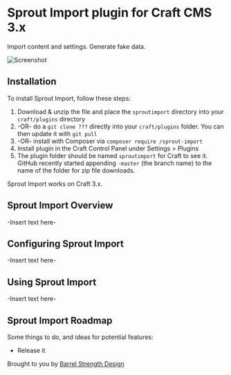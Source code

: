 # Sprout Import plugin for Craft CMS 3.x

Import content and settings. Generate fake data.

![Screenshot](resources/img/plugin-logo.png)

## Installation

To install Sprout Import, follow these steps:

1. Download & unzip the file and place the `sproutimport` directory into your `craft/plugins` directory
2.  -OR- do a `git clone ???` directly into your `craft/plugins` folder.  You can then update it with `git pull`
3.  -OR- install with Composer via `composer require /sprout-import`
4. Install plugin in the Craft Control Panel under Settings > Plugins
5. The plugin folder should be named `sproutimport` for Craft to see it.  GitHub recently started appending `-master` (the branch name) to the name of the folder for zip file downloads.

Sprout Import works on Craft 3.x.

## Sprout Import Overview

-Insert text here-

## Configuring Sprout Import

-Insert text here-

## Using Sprout Import

-Insert text here-

## Sprout Import Roadmap

Some things to do, and ideas for potential features:

* Release it

Brought to you by [Barrel Strength Design](http://barrelstrengthdesign.com)
